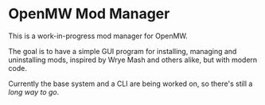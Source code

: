 # OpenMW Mod Manager

This is a work-in-progress mod manager for OpenMW.

The goal is to have a simple GUI program for installing, managing and
uninstalling mods, inspired by Wrye Mash and others alike, but with modern code.

Currently the base system and a CLI are being worked on, so there's still a
*long way to go*.